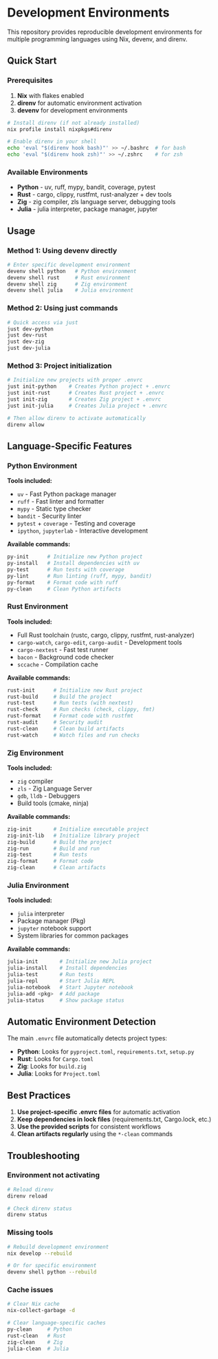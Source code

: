 # Development Environments

This repository provides reproducible development environments for multiple programming languages using Nix, devenv, and direnv.

## Quick Start

### Prerequisites

1. **Nix** with flakes enabled
2. **direnv** for automatic environment activation
3. **devenv** for development environments

```bash
# Install direnv (if not already installed)
nix profile install nixpkgs#direnv

# Enable direnv in your shell
echo 'eval "$(direnv hook bash)"' >> ~/.bashrc  # for bash
echo 'eval "$(direnv hook zsh)"' >> ~/.zshrc    # for zsh
```

### Available Environments

- **Python** - uv, ruff, mypy, bandit, coverage, pytest
- **Rust** - cargo, clippy, rustfmt, rust-analyzer + dev tools
- **Zig** - zig compiler, zls language server, debugging tools
- **Julia** - julia interpreter, package manager, jupyter

## Usage

### Method 1: Using devenv directly

```bash
# Enter specific development environment
devenv shell python   # Python environment
devenv shell rust     # Rust environment
devenv shell zig      # Zig environment
devenv shell julia    # Julia environment
```

### Method 2: Using just commands

```bash
# Quick access via just
just dev-python
just dev-rust
just dev-zig
just dev-julia
```

### Method 3: Project initialization

```bash
# Initialize new projects with proper .envrc
just init-python    # Creates Python project + .envrc
just init-rust      # Creates Rust project + .envrc
just init-zig       # Creates Zig project + .envrc
just init-julia     # Creates Julia project + .envrc

# Then allow direnv to activate automatically
direnv allow
```

## Language-Specific Features

### Python Environment

**Tools included:**
- `uv` - Fast Python package manager
- `ruff` - Fast linter and formatter
- `mypy` - Static type checker
- `bandit` - Security linter
- `pytest` + `coverage` - Testing and coverage
- `ipython`, `jupyterlab` - Interactive development

**Available commands:**
```bash
py-init      # Initialize new Python project
py-install   # Install dependencies with uv
py-test      # Run tests with coverage
py-lint      # Run linting (ruff, mypy, bandit)
py-format    # Format code with ruff
py-clean     # Clean Python artifacts
```

### Rust Environment

**Tools included:**
- Full Rust toolchain (rustc, cargo, clippy, rustfmt, rust-analyzer)
- `cargo-watch`, `cargo-edit`, `cargo-audit` - Development tools
- `cargo-nextest` - Fast test runner
- `bacon` - Background code checker
- `sccache` - Compilation cache

**Available commands:**
```bash
rust-init      # Initialize new Rust project
rust-build     # Build the project
rust-test      # Run tests (with nextest)
rust-check     # Run checks (check, clippy, fmt)
rust-format    # Format code with rustfmt
rust-audit     # Security audit
rust-clean     # Clean build artifacts
rust-watch     # Watch files and run checks
```

### Zig Environment

**Tools included:**
- `zig` compiler
- `zls` - Zig Language Server
- `gdb`, `lldb` - Debuggers
- Build tools (cmake, ninja)

**Available commands:**
```bash
zig-init       # Initialize executable project
zig-init-lib   # Initialize library project
zig-build      # Build the project
zig-run        # Build and run
zig-test       # Run tests
zig-format     # Format code
zig-clean      # Clean artifacts
```

### Julia Environment

**Tools included:**
- `julia` interpreter
- Package manager (Pkg)
- `jupyter` notebook support
- System libraries for common packages

**Available commands:**
```bash
julia-init       # Initialize new Julia project
julia-install    # Install dependencies
julia-test       # Run tests
julia-repl       # Start Julia REPL
julia-notebook   # Start Jupyter notebook
julia-add <pkg>  # Add package
julia-status     # Show package status
```

## Automatic Environment Detection

The main `.envrc` file automatically detects project types:

- **Python**: Looks for `pyproject.toml`, `requirements.txt`, `setup.py`
- **Rust**: Looks for `Cargo.toml`
- **Zig**: Looks for `build.zig`
- **Julia**: Looks for `Project.toml`

## Best Practices

1. **Use project-specific .envrc files** for automatic activation
2. **Keep dependencies in lock files** (requirements.txt, Cargo.lock, etc.)
3. **Use the provided scripts** for consistent workflows
4. **Clean artifacts regularly** using the `*-clean` commands

## Troubleshooting

### Environment not activating
```bash
# Reload direnv
direnv reload

# Check direnv status
direnv status
```

### Missing tools
```bash
# Rebuild development environment
nix develop --rebuild

# Or for specific environment
devenv shell python --rebuild
```

### Cache issues
```bash
# Clear Nix cache
nix-collect-garbage -d

# Clear language-specific caches
py-clean     # Python
rust-clean   # Rust
zig-clean    # Zig
julia-clean  # Julia
```
